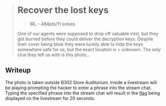 > # Recover the lost keys
> > IRL - 484pts/11 solves
>
> One of our agents were supposed to drop off valuable intel, but they got burned before they could deliver the decryption keys.
> Despite their cover being blow they were luckily able to hide the keys somewhere safe for us, but the exact location is > unknown.
> The only clue they left us with is this photo...

## Writeup
The photo is taken outside B302 Store Auditorium.
Inside a livestream will be playing prompting the hacker to enter a phrase into the stream chat.
Typing the specified phrase into the stream chat will result in the [flag](uitHackVideo.mp4) being displayed on the livestream for 20 seconds.